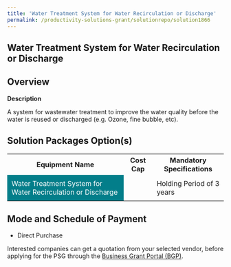 ```yaml
---
title: 'Water Treatment System for Water Recirculation or Discharge'
permalink: /productivity-solutions-grant/solutionrepo/solution1866
---
```


## Water Treatment System for Water Recirculation or Discharge

## Overview

**Description**

A system for wastewater treatment to improve the water quality before the water is reused or discharged (e.g. Ozone, fine bubble, etc). 

## Solution Packages Option(s)

<table>
<tr>
<th><b>Equipment Name</b></th>
<th><b>Cost Cap</b></th>
<th><b>Mandatory Specifications</b></th>
</tr>
<tr>
<td style='padding: 10px; background-color: #037E8A; color: #FFFFFF;'>Water Treatment System for Water Recirculation or Discharge</td>
<td style='padding: 10px;'> </td>
<td style='padding: 10px;'>Holding Period of 3 years</td>
</tr>
</table>

## Mode and Schedule of Payment

 - Direct Purchase

Interested companies can get a quotation from your selected vendor, before applying for the PSG through the <a href='https://www.businessgrants.gov.sg/' target='_blank' rel='noopener'>Business Grant Portal (BGP)</a>.

<script src="/jquery/resize-tables.js"></script>
